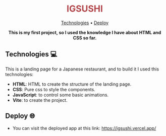 <h1 align="center" style="color: #b1454a; font-weight: bold;">
    IGSUSHI
</h1>
<p align="center">
 <a href="#tech">Technologies</a> • 
 <a href="#deploy">Deploy</a>
</p>

<p align="center">
<b>This is my first project, so I used the knowledge I have about HTML and CSS so far.</b>
</p>
<h2 id="tech">Technologies 💻</h2>
  This is a landing page for a Japanese restaurant, and to build it I used this technologies:

  - **HTML**: HTML to create the structure of the landing page.
  - **CSS**: Pure css to style the components.
  - **JavaScript**: to control some basic animations.
  - **Vite**: to create the project.

<h2 id="deploy"> Deploy 🌐</h2>

- You can visit the deployed app at this link: https://igsushi.vercel.app/
